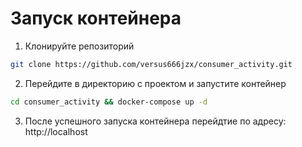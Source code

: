 # Запуск контейнера

1. Клонируйте репозиторий

```bash
git clone https://github.com/versus666jzx/consumer_activity.git
```

2. Перейдите в директорию с проектом и запустите контейнер

```bash
cd consumer_activity && docker-compose up -d
```

3. После успешного запуска контейнера перейдтие по адресу: http://localhost